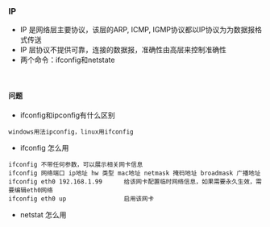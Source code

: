 ### IP 

* IP 是网络层主要协议，该层的ARP, ICMP, IGMP协议都以IP协议为为数据报格式传送
* IP 层协议不提供可靠，连接的数据报，准确性由高层来控制准确性
* 两个命令：ifconfig和netstate
<br/>

#### 问题
* ifconfig和ipconfig有什么区别
```
windows用法ipconfig，linux用ifconfig
```
* ifconfig 怎么用
```
ifconfig 不带任何参数，可以展示相关网卡信息
ifconfig 网络端口 ip地址 hw 类型 mac地址 netmask 掩码地址 broadmask 广播地址
ifconfig eth0 192.168.1.99      给该网卡配置临时网络信息，如果需要永久生效，需要编辑eth0网络
ifconfig eth0 up                启用该网卡

```
* netstat 怎么用
